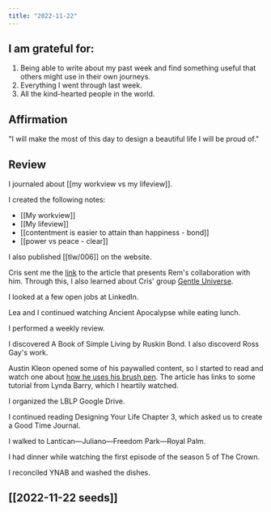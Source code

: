 ```yaml
---
title: "2022-11-22"
---
```

## I am grateful for:
1. Being able to write about my past week and find something useful that others might use in their own journeys.
2. Everything I went through last week.
3. All the kind-hearted people in the world.

## Affirmation

"I will make the most of this day to design a beautiful life I will be proud of."

## Review

I journaled about [[my workview vs my lifeview]].

I created the following notes:
- [[My workview]]
- [[My lifeview]]
- [[contentment is easier to attain than happiness - bond]]
- [[power vs peace - clear]]

I also published [[tlw/006]] on the website.

Cris sent me the [link](https://iching.ph/2022/03/15/oracle-sounds/) to the article that presents Rem's collaboration with him. Through this, I also learned about Cris' group [Gentle Universe](https://gentleuniverse.blogspot.com/).

I looked at a few open jobs at LinkedIn.

Lea and I continued watching Ancient Apocalypse while eating lunch.

I performed a weekly review.

I discovered A Book of Simple Living by Ruskin Bond. I also discoverd Ross Gay's work.

Austin Kleon opened some of his paywalled content, so I started to read and watch one about [how he uses his brush pen](https://austinkleon.substack.com/p/the-magic-of-the-brush?utm_source=substack&utm_medium=email). The article has links to some tutorial from Lynda Barry, which I heartily watched.

I organized the LBLP Google Drive.

I continued reading Designing Your Life Chapter 3, which asked us to create a Good Time Journal.

I walked to Lantican—Juliano—Freedom Park—Royal Palm.

I had dinner while watching the first episode of the season 5 of The Crown.

I reconciled YNAB and washed the dishes.

## [[2022-11-22 seeds]]
